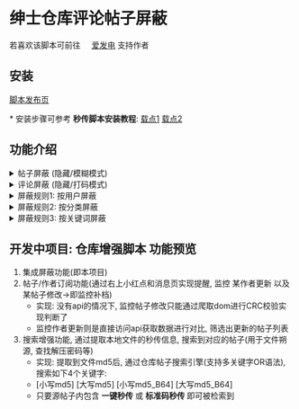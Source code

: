 # 绅士仓库评论帖子屏蔽

若喜欢该脚本可前往 <img src="https://static.afdiancdn.com/favicon.ico" width='16'>[爱发电](https://afdian.net/@mengzonefire) 支持作者

## 安装

[脚本发布页](https://greasyfork.org/zh-CN/scripts/445959)

\* 安装步骤可参考 **秒传脚本安装教程**: [载点1](https://mengzonefire.code.misakanet.cn/rapid-upload-userscript-doc-v2/document/Install/About) [载点2](https://xtsat.github.io/rapid-upload-userscript-doc/document/Install/About)

## 功能介绍

<details><summary>帖子屏蔽 (隐藏/模糊模式)</summary>
<p>帖子屏蔽在以下页面生效:</p> <ul> <li>排行页: cangku.icu/rank</li> <li>分类页: cangku.icu/category/*</li> <li>主页: cangku.icu, cangku.icu/?page=*</li> </ul> <p>在 <a href="https://cangku.icu/account">屏蔽设置</a> 内可设置以下两种屏蔽模式:</p> <ul> <li>隐藏 -&gt; 不显示帖子</li> <li>模糊 -&gt; 将帖子模糊显示 <a href="https://pic.rmb.bdstatic.com/bjh/7b21c1060269a9fc61a722ee3dc49e95.png">效果图1</a> <a href="https://pic.rmb.bdstatic.com/bjh/64feea498a94ad6d0822d3902d16de5d.png">效果图2</a> <p>* 模糊模式下, 触发 "<strong>用户屏蔽</strong>" "<strong>分类屏蔽</strong>" "<strong>关键词屏蔽</strong>" 规则的评论 -&gt; 用户名, 分类标签, 标题关键字 会分别被标红</p> </li> </ul>
</details>

<details><summary>评论屏蔽 (隐藏/打码模式)</summary>
<p>评论屏蔽在以下页面生效:</p> <ul> <li>帖子: cangku.icu/archives/***</li> <li>消息页: cangku.icu/notification?type=reply</li> <li>主页(即右侧的5条最新评论): cangku.icu, cangku.icu/?page=*</li> </ul> <p>在 <a href="cangku.icu/account">屏蔽设置</a> 内可设置以下两种屏蔽模式:</p> <ul> <li>隐藏 -&gt; 不显示帖子</li> <li>打码 -&gt; 将整条评论或屏蔽的关键词替换为*** <a href="https://pic.rmb.bdstatic.com/bjh/672199d753cf1080cac337087fbbb80b.png">用户屏蔽效果</a> <a href="https://pic.rmb.bdstatic.com/bjh/9ec564cbe33270a69a0628f74e8c0bc7.png">关键词屏蔽效果</a> <p>* 打码模式下, 触发 " <strong>用户屏蔽</strong>" 规则的评论 -&gt; 用户名会被标红</p> </li> </ul>
</details>

<details><summary>屏蔽规则1: 按用户屏蔽</summary>
<p>添加规则:</p> <ul><li>通过帖子标签处的屏蔽按钮 屏蔽用户的帖子, 图例: <ul><li><a href="https://pic.rmb.bdstatic.com/bjh/633463d52d0fa5d343d7bc108f09d09c.png">帖子列表的标签1</a></li><li><a href="https://pic.rmb.bdstatic.com/bjh/e6af6628e7869cfd0857044b28e127c3.png">帖子列表的标签2</a></li><li><a href="https://pic.rmb.bdstatic.com/bjh/b1c923b6b76207eafbc5310202d88999.png">帖子页上方的标签</a></li></ul></li><li>通过用户主页(cangku.icu/user/***)的屏蔽按钮, 切换 屏蔽/不屏蔽 该用户, 图例:<ul><li><a href="https://pic.rmb.bdstatic.com/bjh/519e1dc834a6ad3f0b58de39aa038f4d.png">屏蔽用户</a></li><li><a href="https://pic.rmb.bdstatic.com/bjh/4a3990a2e4a1ba3b1dfa816b525359b1.png">解除屏蔽</a></li></ul></li></ul>
</details>

<details><summary>屏蔽规则2: 按分类屏蔽</summary>
<p>添加规则:</p> <ul> <li>通过分类页(cangku.icu/category/*)的屏蔽按钮, 切换 屏蔽/不屏蔽 该分类, 图例: <ul> <li><a href="https://pic.rmb.bdstatic.com/bjh/acc306aabe17365fbc04865a39e86cb5.png">屏蔽分类</a></li> <li><a href="https://pic.rmb.bdstatic.com/bjh/12f544d079e0d037a84ec82e3b1d841d.png">解除屏蔽</a></li> </ul> </li> </ul>
</details>

<details><summary>屏蔽规则3: 按关键词屏蔽</summary>
<p>添加规则:</p> <ul> <li>通过设置页的<strong>屏蔽设置按钮</strong>, 切换到屏蔽设置界面, 添加屏蔽关键词, 图例: <ul> <li><a href="https://pic.rmb.bdstatic.com/bjh/7c6d378bcb6875125efdf6080821b1a1.png">打开设置页</a></li> <li><a href="https://pic.rmb.bdstatic.com/bjh/7915cdb37b679b7fb6d707334b36d1f9.png">打开屏蔽设置界面</a></li> </ul> </li> </ul>
</details>

## 开发中项目: **仓库增强脚本** 功能预览

1. 集成屏蔽功能(即本项目)
2. 帖子/作者订阅功能(通过右上小红点和消息页实现提醒, 监控 某作者更新 以及 某帖子修改->即监控补档)
   * 实现: 没有api的情况下, 监控帖子修改只能通过爬取dom进行CRC校验实现判断了
   * 监控作者更新则是直接访问api获取数据进行对比, 筛选出更新的帖子列表
3. 搜索增强功能, 通过提取本地文件的秒传信息, 搜索到对应的帖子(用于文件朔源, 查找解压密码等)
   * 实现: 提取到文件md5后, 通过仓库帖子搜索引擎(支持多关键字OR语法), 搜索如下4个关键字:
   * [小写md5] [大写md5] [小写md5_B64] [大写md5_B64]
   * 只要源帖子内包含 **一键秒传** 或 **标准码秒传** 即可被检索到